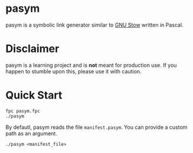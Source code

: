 # pasym

pasym is a symbolic link generator similar to [GNU Stow] written in Pascal.

# Disclaimer
pasym is a learning project and is **not** meant for production use.
If you happen to stumble upon this, please use it with caution.

# Quick Start

``` console
fpc pasym.fpc
./pasym
```

By defautl, pasym reads the file `manifest.pasym`. You can provide a custom path as an argument.

``` console
./pasym <manifest_file>
```

[GNU Stow]: https://www.gnu.org/software/stow/
